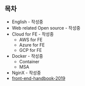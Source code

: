 ## 목차

- English - 작성중
- Web related Open source - 작성중
- Cloud for FE - 작성중
  - AWS for FE
  - Azure for FE
  - GCP for FE
- Docker - 작성중
  - Container
  - MSA
- NginX - 작성중
- [front-end-handbook-2019](https://frontendmasters.com/books/front-end-handbook/2019/)
